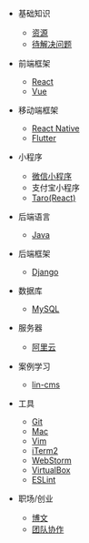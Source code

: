 - 基础知识

  - [资源](basic.md)
  - [待解决问题](todo_list.md)

- 前端框架

  - [React](frontend/react.md)
  - [Vue](frontend/vue.md)

- 移动端框架

  - [React Native](frontend/react_native.md)
  - [Flutter](frontend/flutter.md)

- 小程序

  - [微信小程序](frontend/wechat.md)
  - 支付宝小程序
  - [Taro(React)](frontend/taro.md)

- 后端语言

  - [Java](backend/java.md)

- 后端框架

  - [Django](backend/django.md)

- 数据库

  - [MySQL](backend/mysql.md)

- 服务器

  - [阿里云](backend/aliyun.md)

- 案例学习
 
  - [lin-cms](case_study/lin_cms.md)

- 工具

  - [Git](tools/git.md)
  - [Mac](tools/mac.md)
  - [Vim](tools/vim.md)
  - [iTerm2](tools/iTerm2.md)
  - [WebStorm](tools/webstorm.md)
  - [VirtualBox](tools/virtualbox.md)
  - [ESLint](tools/eslint.md)

- 职场/创业

  - [博文](career.md)
  - [团队协作](teamwork.md)
